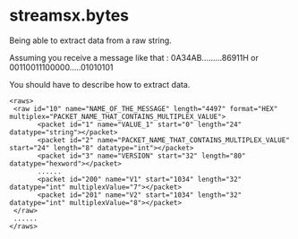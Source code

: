 streamsx.bytes
==============

Being able to extract data from a raw string.

Assuming you receive a message like that : 
 0A34AB.........86911H or 00110011100000.....01010101
 
 You should have to describe how to extract data.
 
 ```
 <raws>
  <raw id="10" name="NAME_OF_THE_MESSAGE" length="4497" format="HEX" multiplex="PACKET_NAME_THAT_CONTAINS_MULTIPLEX_VALUE">
    	<packet id="1" name="VALUE_1" start="0" length="24" datatype="string"></packet>
    	<packet id="2" name="PACKET_NAME_THAT_CONTAINS_MULTIPLEX_VALUE" start="24" length="8" datatype="int"></packet>
    	<packet id="3" name="VERSION" start="32" length="80" datatype="hexword"></packet>
    	......
    	<packet id="200" name="V1" start="1034" length="32" datatype="int" multiplexValue="7"></packet>
    	<packet id="201" name="V2" start="1034" length="32" datatype="int" multiplexValue="8"></packet>
  </raw>
  ......
 </raws>
 ```
